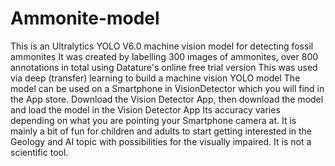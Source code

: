 # Ammonite-model
This is an Ultralytics YOLO V6.0 machine vision model for detecting fossil ammonites
It was created by labelling 300 images of ammonites, over 800 annotations in total using Datature's online free trial version
This was used via deep (transfer) learning to build a machine vision YOLO model
The model can be used on a Smartphone in VisionDetector which you will find in the App store. 
Download the Vision Detector App, then download the model and load the model in the Vision Detector App
Its accuracy varies depending on what you are pointing your Smartphone camera at.
It is mainly a bit of fun for children and adults to start getting interested in the Geology and AI topic with possibilities for the visually impaired. 
It is not a scientific tool.
